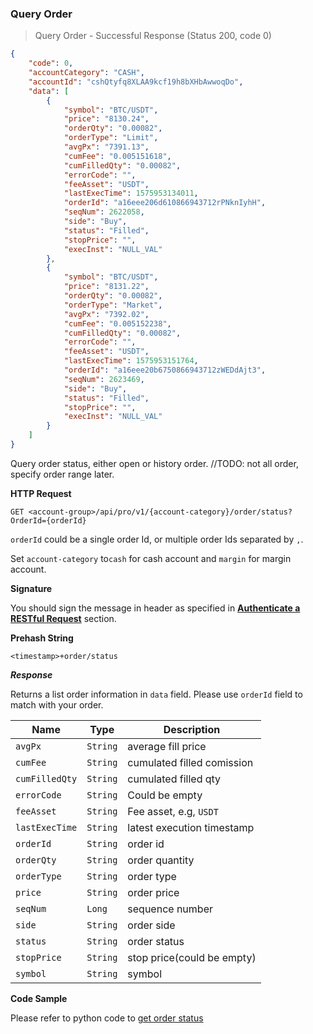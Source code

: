 ###
### Query Order

> Query Order - Successful Response (Status 200, code 0)

```json
{
    "code": 0,
    "accountCategory": "CASH",
    "accountId": "cshQtyfq8XLAA9kcf19h8bXHbAwwoqDo",
    "data": [
        {
            "symbol": "BTC/USDT",
            "price": "8130.24",
            "orderQty": "0.00082",
            "orderType": "Limit",
            "avgPx": "7391.13",
            "cumFee": "0.005151618",
            "cumFilledQty": "0.00082",
            "errorCode": "",
            "feeAsset": "USDT",
            "lastExecTime": 1575953134011,
            "orderId": "a16eee206d610866943712rPNknIyhH",
            "seqNum": 2622058,
            "side": "Buy",
            "status": "Filled",
            "stopPrice": "",
            "execInst": "NULL_VAL"
        },
        {
            "symbol": "BTC/USDT",
            "price": "8131.22",
            "orderQty": "0.00082",
            "orderType": "Market",
            "avgPx": "7392.02",
            "cumFee": "0.005152238",
            "cumFilledQty": "0.00082",
            "errorCode": "",
            "feeAsset": "USDT",
            "lastExecTime": 1575953151764,
            "orderId": "a16eee20b6750866943712zWEDdAjt3",
            "seqNum": 2623469,
            "side": "Buy",
            "status": "Filled",
            "stopPrice": "",
            "execInst": "NULL_VAL"
        }
    ]
}
```

Query order status, either open or history order. //TODO: not all order, specify order range later.

**HTTP Request**

`GET <account-group>/api/pro/v1/{account-category}/order/status?OrderId={orderId}`

`orderId` could be a single order Id, or multiple order Ids separated by `,`. 

Set `account-category` to`cash` for cash account and `margin` for margin account. 

**Signature**

You should sign the message in header as specified in [**Authenticate a RESTful Request**](#sign-request) section.

**Prehash String**

`<timestamp>+order/status`

***Response***

Returns a list order information in `data` field. Please use `orderId` field to match with your order.

Name           | Type     | Description
---------------|----------|-------------- 
`avgPx`        | `String` | average fill price
`cumFee`       | `String` | cumulated filled comission
`cumFilledQty` | `String` | cumulated filled qty
`errorCode`    | `String` | Could be empty
`feeAsset`     | `String` | Fee asset, e.g, `USDT`
`lastExecTime` | `String` | latest execution timestamp
`orderId`      | `String` | order id
`orderQty`     | `String` | order quantity
`orderType`    | `String` | order type
`price`        | `String` | order price
`seqNum`       | `Long`   | sequence number
`side`         | `String` | order side
`status`       | `String` | order status
`stopPrice`    | `String` | stop price(could be empty)
`symbol`       | `String` | symbol


**Code Sample**

Please refer to python code to [get order status](https://github.com/bitmax-exchange/bitmax-pro-api-demo/blob/master/python/query_order.py)
